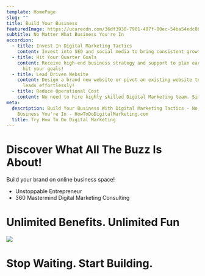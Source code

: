 ```yaml
---
template: HomePage
slug: ""
title: Build Your Business
featuredImage: https://ucarecdn.com/36df3930-7901-487f-80ec-54ba54edc8bb/
subtitle: No Matter What Business You're In
accordion:
  - title: Invest In Digital Marketing Tactics
    content: Invest into SEO and social media to bring consistent growth to your biz!
  - title: Hit Your Quarter Goals
    content: Receive high-end business strategy and support to plan each quarter to
      hit your goals!
  - title: Lead Driven Website
    content: Design a brand new website or pivot an existing website to bring new
      leads effortlessly!
  - title: Reduce Operational Cost
    content: No need to hire highly skilled Digital Marketing team. Simply outsource!
meta:
  description: Build Your Business With Digital Marketing Tactics - No Matter What
    Business You're In - HowToDoDigitalMarketing.com
  title: Try How To Do Digital Marketing
---
```

# Discover What All The Buzz Is About!

Build your brand on online business space!

* Unstoppable Entrepreneur
* 360 Mastermind Digital Marketing Consulting

# Unlimited Benefits. Unlimited Fun

![](https://ucarecdn.com/3c754989-0545-4b59-a7c1-ca37c9368f12/)

# Stop Waiting. Start Building.